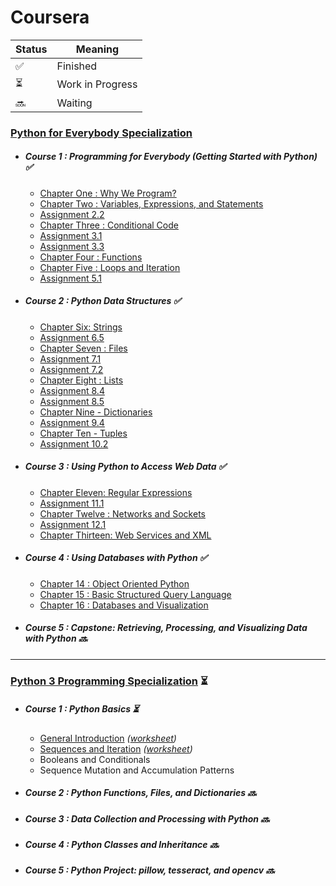 # Coursera

| Status | Meaning |
|--|--|
| ✅ | Finished |
| ⏳| Work in Progress |
| 🔜 | Waiting |


### [Python for Everybody Specialization](https://github.com/hevalhazalkurt/Learn_Code_Study_Notes/tree/master/Coursera/Python_for_Everybody_Specialization)
* ##### Course 1 : Programming for Everybody (Getting Started with Python) ✅
	- [Chapter One : Why We Program?](https://github.com/hevalhazalkurt/Learn_Code_Study_Notes/blob/master/Coursera/Python_for_Everybody_Specialization/Study_Notes/1.1_Chapter_One-Why_We_Program%3F.md)
	- [Chapter Two : Variables, Expressions, and Statements](https://github.com/hevalhazalkurt/Learn_Code_Study_Notes/blob/master/Coursera/Python_for_Everybody_Specialization/Study_Notes/1.2_Chapter_Two-Variables_Expressions_and_Statements.md)
	- [Assignment 2.2](https://github.com/hevalhazalkurt/Learn_Code_Study_Notes/blob/master/Coursera/Python_for_Everybody_Specialization/Study_Notes/Assignment_2.2.md)
	- [Chapter Three : Conditional Code](https://github.com/hevalhazalkurt/Learn_Code_Study_Notes/blob/master/Coursera/Python_for_Everybody_Specialization/Study_Notes/1.3_Chapter_Three-Conditional_Code.md)
	- [Assignment 3.1](https://github.com/hevalhazalkurt/Learn_Code_Study_Notes/blob/master/Coursera/Python_for_Everybody_Specialization/Study_Notes/Assignment_3.1.md)
	- [Assignment 3.3](https://github.com/hevalhazalkurt/Learn_Code_Study_Notes/blob/master/Coursera/Python_for_Everybody_Specialization/Study_Notes/Assignment_3.3.md)
	- [Chapter Four : Functions](https://github.com/hevalhazalkurt/Learn_Code_Study_Notes/blob/master/Coursera/Python_for_Everybody_Specialization/Study_Notes/1.4_Chapter_Four-Functions.md)
	- [Chapter Five : Loops and Iteration](https://github.com/hevalhazalkurt/Learn_Code_Study_Notes/blob/master/Coursera/Python_for_Everybody_Specialization/Study_Notes/1.5_Chapter_Five-Loops_and_Iteration.md)
	- [Assignment 5.1](https://github.com/hevalhazalkurt/Learn_Code_Study_Notes/blob/master/Coursera/Python_for_Everybody_Specialization/Study_Notes/Assignment_5.1.md)
* ##### Course 2 : Python Data Structures ✅
	- [Chapter Six: Strings](https://github.com/hevalhazalkurt/Learn_Code_Study_Notes/blob/master/Coursera/Python_for_Everybody_Specialization/Study_Notes/2.1_Chapter_Six-Strings.md)
	- [Assignment 6.5](https://github.com/hevalhazalkurt/Learn_Code_Study_Notes/blob/master/Coursera/Python_for_Everybody_Specialization/Study_Notes/Assignment_6.5.md)
	- [Chapter Seven : Files](https://github.com/hevalhazalkurt/Learn_Code_Study_Notes/blob/master/Coursera/Python_for_Everybody_Specialization/Study_Notes/2.2_Chapter_Seven-Files.md)
	- [Assignment 7.1](https://github.com/hevalhazalkurt/Learn_Code_Study_Notes/blob/master/Coursera/Python_for_Everybody_Specialization/Study_Notes/Assignment_7.1.md)
	- [Assignment 7.2](https://github.com/hevalhazalkurt/Learn_Code_Study_Notes/blob/master/Coursera/Python_for_Everybody_Specialization/Study_Notes/Assignment_7.2.md)
	- [Chapter Eight : Lists](https://github.com/hevalhazalkurt/Learn_Code_Study_Notes/blob/master/Coursera/Python_for_Everybody_Specialization/Study_Notes/2.3_Chapter_Eight-Lists.md)
	- [Assignment 8.4](https://github.com/hevalhazalkurt/Learn_Code_Study_Notes/blob/master/Coursera/Python_for_Everybody_Specialization/Study_Notes/Assignment_8.4.md)
	- [Assignment 8.5](https://github.com/hevalhazalkurt/Learn_Code_Study_Notes/blob/master/Coursera/Python_for_Everybody_Specialization/Study_Notes/Assignment_8.5.md)
	- [Chapter Nine - Dictionaries](https://github.com/hevalhazalkurt/Learn_Code_Study_Notes/blob/master/Coursera/Python_for_Everybody_Specialization/Study_Notes/2.4_Chapter_Nine-Dictionaries.md)
	- [Assignment 9.4](https://github.com/hevalhazalkurt/Learn_Code_Study_Notes/blob/master/Coursera/Python_for_Everybody_Specialization/Study_Notes/Assignment_9.4.md)
	- [Chapter Ten - Tuples](https://github.com/hevalhazalkurt/Learn_Code_Study_Notes/blob/master/Coursera/Python_for_Everybody_Specialization/Study_Notes/2.5_Chapter_Nine-Tuples.md)
	- [Assignment 10.2](https://github.com/hevalhazalkurt/Learn_Code_Study_Notes/blob/master/Coursera/Python_for_Everybody_Specialization/Study_Notes/Assignment_10.2.md)
* ##### Course 3 : Using Python to Access Web Data ✅
	- [Chapter Eleven: Regular Expressions](https://github.com/hevalhazalkurt/Learn_Code_Study_Notes/blob/master/Coursera/Python_for_Everybody_Specialization/Study_Notes/3.1_Chapter_Eleven-Regular%20Expressions.md)
	- [Assignment 11.1](https://github.com/hevalhazalkurt/Learn_Code_Study_Notes/blob/master/Coursera/Python_for_Everybody_Specialization/Study_Notes/Assignment_11.1.md)
	- [Chapter Twelve : Networks and Sockets](https://github.com/hevalhazalkurt/Learn_Code_Study_Notes/blob/master/Coursera/Python_for_Everybody_Specialization/Study_Notes/3.2_Chapter_Twelve-Networks%20and%20Sockets.md)
	- [Assignment 12.1](https://github.com/hevalhazalkurt/Learn_Code_Study_Notes/blob/master/Coursera/Python_for_Everybody_Specialization/Study_Notes/Assignment_12.1.md)
	- [Chapter Thirteen: Web Services and XML](https://github.com/hevalhazalkurt/Learn_Code_Study_Notes/blob/master/Coursera/Python_for_Everybody_Specialization/Study_Notes/3.3_Chapter_Thirteen-Web_Services_and_XML.md)
* ##### Course 4 : Using Databases with Python ✅
	- [Chapter 14 : Object Oriented Python](https://github.com/hevalhazalkurt/Learn_Code_Study_Notes/blob/master/Coursera/Python_for_Everybody_Specialization/Study_Notes/4.1_Chapter_14_Object_Oriented_Python.md)
	- [Chapter 15 : Basic Structured Query Language](https://github.com/hevalhazalkurt/Learn_Code_Study_Notes/blob/master/Coursera/Python_for_Everybody_Specialization/Study_Notes/4.2_Chapter_15_Basic_Structured_Query_Language.md)
	- [Chapter 16 : Databases and Visualization](https://github.com/hevalhazalkurt/Learn_Code_Study_Notes/blob/master/Coursera/Python_for_Everybody_Specialization/Study_Notes/4.3_Chapter_16_Databases_and_Visualization.md)
* ##### Course 5 : Capstone: Retrieving, Processing, and Visualizing Data with Python 🔜


-----

### [Python 3 Programming Specialization](https://github.com/hevalhazalkurt/Learn_Code_Study_Notes/tree/master/Coursera/Python3_Programming_Specialization) ⏳
* ##### Course 1 : Python Basics ⏳
	- [General Introduction](https://github.com/hevalhazalkurt/Learn_Code_Study_Notes/blob/master/Coursera/Python3_Programming_Specialization/1_Python_Basics/Week1_Introduction_to_the_Specialization.md) *([worksheet](https://github.com/hevalhazalkurt/Learn_Code_Study_Notes/blob/master/Coursera/Python3_Programming_Specialization/1_Python_Basics/Week1_Introduction_to_the_Specialization.py))*
	- [Sequences and Iteration](https://github.com/hevalhazalkurt/Learn_Code_Study_Notes/blob/master/Coursera/Python3_Programming_Specialization/1_Python_Basics/Week2_Sequences_and_Iteration.md) *([worksheet](https://github.com/hevalhazalkurt/Learn_Code_Study_Notes/blob/master/Coursera/Python3_Programming_Specialization/1_Python_Basics/Week2_Sequences_and_Iteration.py))*
	- Booleans and Conditionals
	- Sequence Mutation and Accumulation Patterns
* ##### Course 2 : Python Functions, Files, and Dictionaries 🔜
* ##### Course 3 : Data Collection and Processing with Python 🔜
* ##### Course 4 : Python Classes and Inheritance 🔜
* ##### Course 5 : Python Project: pillow, tesseract, and opencv 🔜
